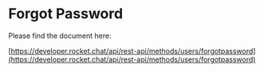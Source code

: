 # Forgot Password

Please find the document here: 

[https://developer.rocket.chat/api/rest-api/methods/users/forgotpassword](https://developer.rocket.chat/api/rest-api/methods/users/forgotpassword)

